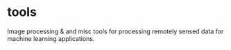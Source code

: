 # tools
Image processing & and misc tools for processing remotely sensed data for machine learning applications.
